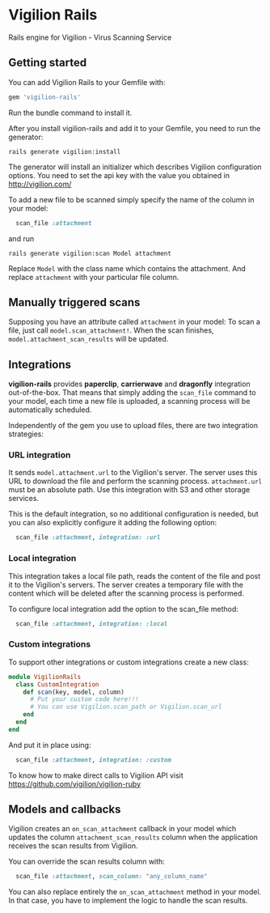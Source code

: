 # Vigilion Rails
Rails engine for Vigilion - Virus Scanning Service

## Getting started

You can add Vigilion Rails to your Gemfile with:

```ruby
gem 'vigilion-rails'
```

Run the bundle command to install it.

After you install vigilion-rails and add it to your Gemfile, you need to run the generator:

```console
rails generate vigilion:install
```

The generator will install an initializer which describes Vigilion configuration options.
You need to set the api key with the value you obtained in http://vigilion.com/

To add a new file to be scanned simply specify the name of the column in your model:

```ruby
  scan_file :attachment
```

and run

```console
rails generate vigilion:scan Model attachment
```

Replace `Model` with the class name which contains the attachment. And replace `attachment` with your particular file column.

## Manually triggered scans

Supposing you have an attribute called `attachment` in your model:
To scan a file, just call `model.scan_attachment!`.
When the scan finishes, `model.attachment_scan_results` will be updated.

## Integrations

**vigilion-rails** provides **paperclip**, **carrierwave** and
**dragonfly** integration out-of-the-box. That means that
simply adding the `scan_file` command to your model, each time
a new file is uploaded, a scanning process will be
automatically scheduled.

Independently of the gem you use to upload files, there are two
integration strategies:

### URL integration

It sends `model.attachment.url` to the Vigilion's server. The
server uses this URL to download the file and perform the
scanning process. `attachment.url` must be an absolute path.
Use this integration with S3 and other storage services.

This is the default integration, so no additional configuration
is needed, but you can also explicitly configure it adding the
following option:

```ruby
  scan_file :attachment, integration: :url
```

### Local integration

This integration takes a local file path, reads the content of
the file and post it to the Vigilion's servers. The server
creates a temporary file with the content which will be deleted
after the scanning process is performed.

To configure local integration add the option to the scan_file
method:
```ruby
  scan_file :attachment, integration: :local
```

### Custom integrations

To support other integrations or custom integrations create a
new class:

```ruby
module VigilionRails
  class CustomIntegration
    def scan(key, model, column)
      # Put your custom code here!!!
      # You can use Vigilion.scan_path or Vigilion.scan_url
    end
  end
end
```

And put it in place using:
```ruby
  scan_file :attachment, integration: :custom
```

To know how to make direct calls to Vigilion API visit
https://github.com/vigilion/vigilion-ruby

## Models and callbacks

Vigilion creates an `on_scan_attachment` callback in your model
which updates the column `attachment_scan_results` column when
the application receives the scan results from Vigilion.

You can override the scan results column with:

```ruby
  scan_file :attachment, scan_column: "any_column_name"
```

You can also replace entirely the `on_scan_attachment` method
in your model. In that case, you have to implement the logic to
handle the scan results.

